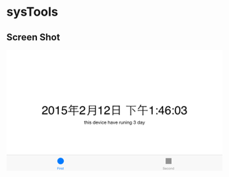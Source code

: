 # sysTools
Screen Shot
-----
![iOS Icon](https://github.com/yarshure/sysTools/blob/master/iOS%20Simulator%20Screen%20Shot%202015年2月15日%2016.51.18.png?raw=true)
